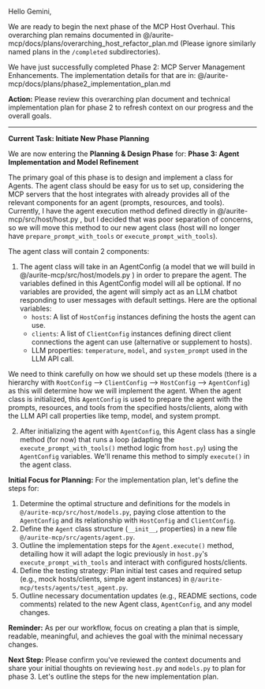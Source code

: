 Hello Gemini,

We are ready to begin the next phase of the MCP Host Overhaul.
This overarching plan remains documented in @/aurite-mcp/docs/plans/overarching_host_refactor_plan.md (Please ignore similarly named plans in the `/completed` subdirectories).

We have just successfully completed Phase 2: MCP Server Management Enhancements. The implementation details for that are in: @/aurite-mcp/docs/plans/phase2_implementation_plan.md

**Action:** Please review this overarching plan document and technical implementation plan for phase 2 to refresh context on our progress and the overall goals.

---

**Current Task: Initiate New Phase Planning**

We are now entering the **Planning & Design Phase** for:
**Phase 3: Agent Implementation and Model Refinement**

The primary goal of this phase is to design and implement a class for Agents. The agent class should be easy for us to set up, considering the MCP servers that the host integrates with already provides all of the relevant components for an agent (prompts, resources, and tools). Currently, I have the agent execution method defined directly in @/aurite-mcp/src/host/host.py , but I decided that was poor separation of concerns, so we will move this method to our new agent class (host will no longer have `prepare_prompt_with_tools` or `execute_prompt_with_tools`).

The agent class will contain 2 components:

1. The agent class will take in an AgentConfig (a model that we will build in @/aurite-mcp/src/host/models.py ) in order to prepare the agent. The variables defined in this AgentConfig model will all be optional. If no variables are provided, the agent will simply act as an LLM chatbot responding to user messages with default settings. Here are the optional variables:
    - `hosts`: A list of `HostConfig` instances defining the hosts the agent can use.
    - `clients`: A list of `ClientConfig` instances defining direct client connections the agent can use (alternative or supplement to hosts).
    - LLM properties: `temperature`, `model`, and `system_prompt` used in the LLM API call.

We need to think carefully on how we should set up these models (there is a hierarchy with `RootConfig` --> `ClientConfig` --> `HostConfig` --> `AgentConfig`) as this will determine how we will implement the agent. When the agent class is initialized, this `AgentConfig` is used to prepare the agent with the prompts, resources, and tools from the specified hosts/clients, along with the LLM API call properties like temp, model, and system prompt.

2. After initializing the agent with `AgentConfig`, this Agent class has a single method (for now) that runs a loop (adapting the `execute_prompt_with_tools()` method logic from `host.py`) using the `AgentConfig` variables. We'll rename this method to simply `execute()` in the agent class.

**Initial Focus for Planning:**
For the implementation plan, let's define the steps for:
1.  Determine the optimal structure and definitions for the models in `@/aurite-mcp/src/host/models.py`, paying close attention to the `AgentConfig` and its relationship with `HostConfig` and `ClientConfig`.
2.  Define the `Agent` class structure (`__init__`, properties) in a new file `@/aurite-mcp/src/agents/agent.py`.
3.  Outline the implementation steps for the `Agent.execute()` method, detailing how it will adapt the logic previously in `host.py`'s `execute_prompt_with_tools` and interact with configured hosts/clients.
4.  Define the testing strategy: Plan initial test cases and required setup (e.g., mock hosts/clients, simple agent instances) in `@/aurite-mcp/tests/agents/test_agent.py`.
5.  Outline necessary documentation updates (e.g., README sections, code comments) related to the new Agent class, `AgentConfig`, and any model changes.

**Reminder:** As per our workflow, focus on creating a plan that is simple, readable, meaningful, and achieves the goal with the minimal necessary changes.

**Next Step:** Please confirm you've reviewed the context documents and share your initial thoughts on reviewing `host.py` and `models.py` to plan for phase 3. Let's outline the steps for the new implementation plan.